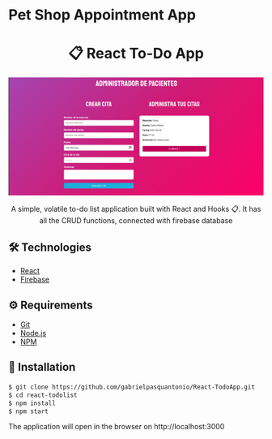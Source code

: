# Pet Shop Appointment App
# <div align="center">📋 React To-Do App</div>
<a href="https://todoapp-5aa6c.web.app"/>
<img src="./main.png" />
                             </a>
<p align="center">A simple, volatile to-do list application built with React and Hooks 📋. It has all the CRUD functions, connected with firebase database</p>

## 🛠️ Technologies

<ul>
  <li><a href="https://reactjs.org/">React</a></li>
  <li><a href="https://firebase.google.com/?hl=pt-br">Firebase</a></li>
</ul>

## ⚙️ Requirements

<ul>
  <li><a href="https://git-scm.com/">Git</a></li>
  <li><a href="https://nodejs.org/en/">Node.js</a></li>
  <li><a href="https://www.npmjs.com/">NPM</a></li>
</ul>

## 🚀 Installation

```
$ git clone https://github.com/gabrielpasquantonio/React-TodoApp.git
$ cd react-todolist
$ npm install
$ npm start
```

The application will open in the browser on http://localhost:3000
